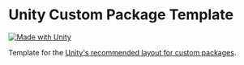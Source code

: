 # Unity Custom Package Template

[![Made with Unity](https://img.shields.io/badge/Made%20with-Unity-57b9d3.svg?style=flat&logo=unity)](https://unity3d.com)

Template for the [Unity's recommended layout for custom packages](https://docs.unity3d.com/Manual/cus-layout.html).
